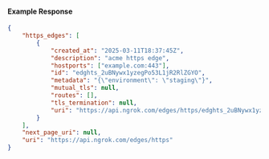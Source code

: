 <!-- Code generated for API Clients. DO NOT EDIT. -->

#### Example Response

```json
{
	"https_edges": [
		{
			"created_at": "2025-03-11T18:37:45Z",
			"description": "acme https edge",
			"hostports": ["example.com:443"],
			"id": "edghts_2uBNywx1yzegPo53L1jR2RlZGYO",
			"metadata": "{\"environment\": \"staging\"}",
			"mutual_tls": null,
			"routes": [],
			"tls_termination": null,
			"uri": "https://api.ngrok.com/edges/https/edghts_2uBNywx1yzegPo53L1jR2RlZGYO"
		}
	],
	"next_page_uri": null,
	"uri": "https://api.ngrok.com/edges/https"
}
```
